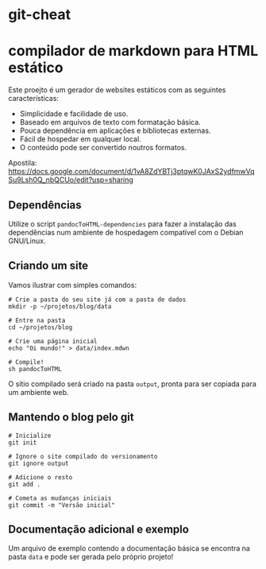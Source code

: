 # git-cheat

 compilador de markdown para HTML estático
=======================================

Este proejto é um gerador de websites estáticos com as seguintes características:

* Simplicidade e facilidade de uso.
* Baseado em arquivos de texto com formatação básica.
* Pouca dependência em aplicações e bibliotecas externas.
* Fácil de hospedar em qualquer local.
* O conteúdo pode ser convertido noutros formatos.

Apostila:
https://docs.google.com/document/d/1vA8ZdYBTj3ptqwK0JAxS2ydfmwVqSu9Lsh0Q_nbQCUo/edit?usp=sharing

Dependências
------------

Utilize o script `pandocToHTML-dependencies` para fazer a instalação das dependências num
ambiente de hospedagem compatível com o Debian GNU/Linux.

Criando um site
---------------

Vamos ilustrar com simples comandos:

    # Crie a pasta do seu site já com a pasta de dados
    mkdir -p ~/projetos/blog/data

    # Entre na pasta
    cd ~/projetos/blog

    # Crie uma página inicial
    echo "Oi mundo!" > data/index.mdwn

    # Compile!
    sh pandocToHTML

O sítio compilado será criado na pasta `output`, pronta para ser
copiada para um ambiente web.

Mantendo o blog pelo git
------------------------

    # Inicialize
    git init

    # Ignore o site compilado do versionamento
    git ignore output

    # Adicione o resto
    git add .

    # Cometa as mudanças iniciais
    git commit -m "Versão inicial"

Documentação adicional e exemplo
--------------------------------

Um arquivo de exemplo contendo a documentação básica se encontra
na pasta `data` e pode ser gerada pelo próprio projeto!
